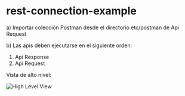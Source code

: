 # rest-connection-example
a) Importar colección Postman desde el directorio etc/postman de Api Request

b) Las apis deben ejecutarse en el siguiente orden:
  1) Api Response
  2) Api Request

Vista de alto nivel: 

![High Level View](https://user-images.githubusercontent.com/20268654/206889677-ee6ecbda-ef26-4593-9388-44e7d10f869c.png)
